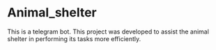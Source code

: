 # Animal_shelter
This is a telegram bot. This project was developed to assist the animal shelter in performing its tasks more efficiently.
